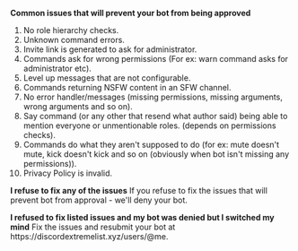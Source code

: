 **Common issues that will prevent your bot from being approved**

1. No role hierarchy checks.
2. Unknown command errors.
3. Invite link is generated to ask for administrator.
4. Commands ask for wrong permissions (For ex: warn command asks for administrator etc).
5. Level up messages that are not configurable.
6. Commands returning NSFW content in an SFW channel.
7. No error handler/messages (missing permissions, missing arguments, wrong arguments and so on).
8. Say command (or any other that resend what author said) being able to mention everyone or unmentionable roles. (depends on permissions checks).
9. Commands do what they aren't supposed to do (for ex: mute doesn't mute, kick doesn't kick and so on (obviously when bot isn't missing any permissions)).
10. Privacy Policy is invalid.

**I refuse to fix any of the issues** If you refuse to fix the issues that will prevent bot from approval - we'll deny your bot.

**I refused to fix listed issues and my bot was denied but I switched my mind** Fix the issues and resubmit your bot at https\://discordextremelist.xyz/users/@me.
